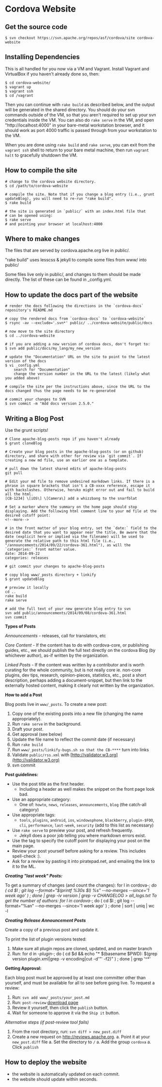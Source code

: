 Cordova Website
===============

Get the source code
-------------------

    $ svn checkout https://svn.apache.org/repos/asf/cordova/site cordova-website

Installing Dependencies
----------------------------

This is all handled for you now via a VM and Vagrant.
Install Vagrant and VirtualBox if you haven't already done so, then:

    $ cd cordova-website/
    $ vagrant up
    $ vagrant ssh
    $ cd /vagrant

Then you can continue with `rake build` as described below, and the output
will be generated in the shared directory. You should do your
svn commands outside of the VM, so that you aren't required to set up your
svn credentials inside the VM. You can also do `rake serve` in the VM,
and open "http://localhost:4000" in your bare-metal workstation browser,
and it should work as port 4000 traffic is passed through from your workstation
to the VM.

When you are done using `rake build` and `rake serve`, you can exit from
the `vagrant ssh` shell to return to your bare metal machine, then 
run `vagrant halt` to gracefully shutdown the VM.

How to compile the site
-----------------------

    # change to the cordova website directory.
    $ cd /path/to/cordova-website

    # compile the site. Note that if you change a blog entry (i.e., grunt updateBlog), you will need to re-run "rake build".
    $ rake build

    # the site is generated in `public/` with an index.html file that
    # can be opened using:
    $ rake serve
    # and pointing your browser at localhost:4000


Where to make changes
----------------------
The files that are served by cordova.apache.org live in public/.

"rake build" uses lesscss & jekyll to compile some files from www/ into public/

Some files live only in public/, and changes to them should be made directly. The
list of these can be found in _config.yml.

How to update the docs part of the website
----------------------

    # render the docs following the directions in the `cordova-docs` repository's README.md

    # copy the rendered docs from `cordova-docs` to `cordova-website`
    $ rsync -av --exclude='.svn*' public/ ../cordova-website/public/docs

    # now move to the site directory
    $ cd ../cordova-website

    # if you are adding a new version of cordova docs, don't forget to:
    $ svn add public/docs/my_lang/my_new_version

    # update the "Documentation" URL on the site to point to the latest version of the docs
    $ vi _config.yml
        search for "Documentation"
        change the version number in the URL to the latest (likely what you added above)

    # compile the site per the instructions above, since the URL to the docs changed thus the page needs to be re-generated

    # commit your changes to SVN
    $ svn commit -m "Add docs version 2.5.0."


Writing a Blog Post
--------------------

Use the grunt scripts!

    # Clone apache-blog-posts repo if you haven't already
    $ grunt cloneBlog

    # Create your blog posts in the apache-blog-posts (or on github) directory, and share with other for review via `git commit`. If creating a new md file, use an earlier one as a template.

    # pull down the latest shared edits of apache-blog-posts
    git pull

    # Edit your md file to remove undesired markdown links. If there is a phrase in square brackets that isn't a CB-xxxx reference, escape it with backslashes. Otherwise, heruko might error out and fail to build all the html.
    [CB-1234] \[iOS\] \[Camera\] add a whizzbang to the snarfblat

    # Set a marker where the summary on the home page should stop displaying. Add the following html comment line to your md file at the desired cutoff point:
    <!--more-->

    # in the front matter of your blog entry, set the `date:` field to the desired date that you want to appear near the title. Be aware that the date (explicit here or implied via the filename) will be used to generate the relative path to this html file (i.e., "/announcements/2014/09/22/cordova-361.html"), as will the `categories:` front matter value.
    date: 2014-09-22
    categories: releases

    # git commit your changes to apache-blog-posts
    
    # copy blog www/_posts directory + linkify
    $ grunt updateBlog

    # preview it locally
    cd ..
    rake build
    rake serve

    # add the full text of your new generate blog entry to svn
    svn add public/announcements/2014/09/08/cordova-361.html
    svn commit

**Types of Posts**

_Announcements_ - releases, call for translators, etc

_Core Content_ - If the content has to do with cordova-core, or publishing guides, etc., we should publish the full text directly on the cordova Blog (by whichever author), as-if written by the organization.

_Linked Posts_ - If the content was written by a contributor and is worth curating for the whole community, but is not really core ie. non-core plugins, dev tips, research, opinion-pieces, statistics, etc., post a short description, perhaps adding a document-snippet, but then link to the externally hosted content, making it clearly not written by the organization.

**How to add a Post**

Blog posts live in `www/_posts`. To create a new post:

  1. Copy one of the existing posts into a new file (changing the name appropriately).
  2. Run `rake serve` in the background.
  3. Draft your post.
  4. Get approval (see below)
  5. Update the file name to reflect the commit date (if necessary)
  6. Run `rake build`
  7. Run `www/_posts/linkify-bugs.sh so that the CB-****` turn into links
  8. Validate `public/rss.xml` with [http://validator.w3.org](http://validator.w3.org) 
  9. svn commit

**Post guidelines:**

  * Use the post title as the first header.
    * Including a header as well makes the snippet on the front page look bad.
  * Use an appropriate category:
    * One of: `howto`, `news`, `releases`, `announcements`, `blog` (the catch-all category)
  * Use appropriate tags:
    * `tools`, `plugins`, `android`, `ios`, `windowsphone`, `blackberry`, `plugin-$FOO`, `cli`, `performance`, `last-week`, `security` (add to this list as necessary)
  * Use `rake serve` to preview your post, and refresh frequently.
    * Jekyll does a poor job telling you where markdown errors exist.
  * Use the <!--more--> tag to specify the cutoff point for displaying your post on the main page.
  * Review your post yourself before asking for a review. This includes spell-check :).
  * Ask for a review by pasting it into piratepad.net, and emailing the link to it to the ML.

***Creating "last week" Posts:***

To get a summary of changes (and count the changes):
    for l in cordova-*; do ( cd $l ; git log --format="$(printf %30s $l) %s" --no-merges --since='1 week ago' ) ; done | grep -iv version | grep -v CHANGELOG > all_logs.txt
To get the number of authors:
    for l in cordova-*; do ( cd $l ; git log --format="%an" --no-merges --since='1 week ago' ) ; done | sort | uniq | wc -l

***Creating Release Announcement Posts***

Create a copy of a previous post and update it.

To print the list of plugin versions tested:
  1. Make sure all plugin repos are cloned, updated, and on master branch
  2. Run:
    for d in *-plugin-*; do ( cd $d && echo "* $(basename $PWD): $(grep version plugin.xml|grep -v encoding|cut -d'"' -f2)" ) ; done | grep '^\*'

**Getting Approval:**

Each blog post must be approved by at least one committer other than yourself, and must be available for all to see before going live. To request a review:

  1. Run: `svn add www/_posts/your_post.md`
  2. Run: `post-review` [download page](http://www.reviewboard.org/docs/rbtools/dev/)
  3. Review it yourself, then click the `publish` button.
  4. Wait for someone to approve it via the `Ship it` button.

_Alternative steps (if post-review tool fails)_

  1. From the root directory, run: `svn diff > new_post.diff`
  2. Create a new request on http://reviews.apache.org.
     a. Point it at your `new_post.diff` file
     a. Set the directory to `/`
     a. Add the group `cordova`
     a. Click `publish`


How to deploy the website
-------------------------

- the website is automatically updated on each commit.
- the website should update within seconds.

